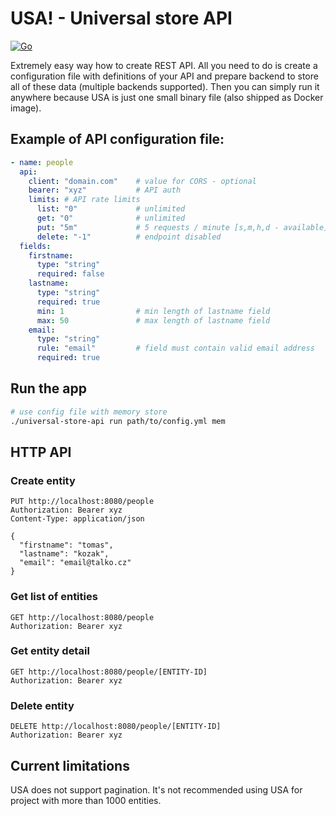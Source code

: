 # USA! - Universal store API

[![Go](https://github.com/kozaktomas/universal-store-api/actions/workflows/go.yml/badge.svg)](https://github.com/kozaktomas/universal-store-api/actions/workflows/go.yml)

Extremely easy way how to create REST API. All you need to do is create a configuration file with definitions of your
API and prepare backend to store all of these data (multiple backends supported). Then you can simply run it anywhere
because USA is just one small binary file (also shipped as Docker image).

## Example of API configuration file:

```yaml
- name: people
  api:
    client: "domain.com"    # value for CORS - optional
    bearer: "xyz"           # API auth
    limits: # API rate limits
      list: "0"             # unlimited
      get: "0"              # unlimited
      put: "5m"             # 5 requests / minute [s,m,h,d - available]
      delete: "-1"          # endpoint disabled
  fields:
    firstname:
      type: "string"
      required: false
    lastname:
      type: "string"
      required: true
      min: 1                # min length of lastname field
      max: 50               # max length of lastname field
    email:
      type: "string"
      rule: "email"         # field must contain valid email address
      required: true
```

## Run the app

```bash
# use config file with memory store
./universal-store-api run path/to/config.yml mem 
```

## HTTP API

### Create entity

```http request
PUT http://localhost:8080/people
Authorization: Bearer xyz
Content-Type: application/json

{
  "firstname": "tomas",
  "lastname": "kozak",
  "email": "email@talko.cz"
}
```

### Get list of entities

```http request
GET http://localhost:8080/people
Authorization: Bearer xyz
```

### Get entity detail

```http request
GET http://localhost:8080/people/[ENTITY-ID]
Authorization: Bearer xyz
```

### Delete entity

```http request
DELETE http://localhost:8080/people/[ENTITY-ID]
Authorization: Bearer xyz
```

## Current limitations

USA does not support pagination. It's not recommended using USA for project with more than 1000 entities. 
